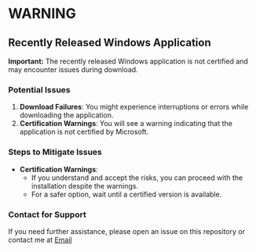 # WARNING

## Recently Released Windows Application

**Important:** The recently released Windows application is not certified and may encounter issues during download.

### Potential Issues
1. **Download Failures**: You might experience interruptions or errors while downloading the application.
2. **Certification Warnings**: You will see a warning indicating that the application is not certified by Microsoft.

### Steps to Mitigate Issues
  
- **Certification Warnings**:
  - If you understand and accept the risks, you can proceed with the installation despite the warnings.
  - For a safer option, wait until a certified version is available.

### Contact for Support
If you need further assistance, please open an issue on this repository or contact me at [Email](harshyadav.personal01@gmail.com)
